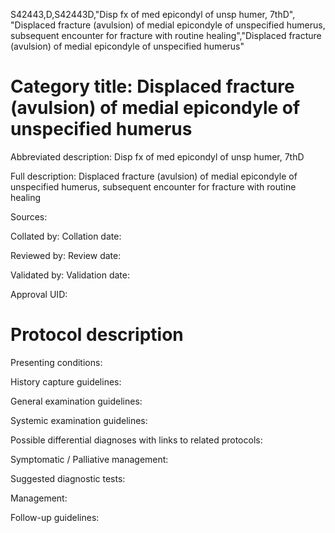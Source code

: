 S42443,D,S42443D,"Disp fx of med epicondyl of unsp humer, 7thD", "Displaced fracture (avulsion) of medial epicondyle of unspecified humerus, subsequent encounter for fracture with routine healing","Displaced fracture (avulsion) of medial epicondyle of unspecified humerus"
# Category title: Displaced fracture (avulsion) of medial epicondyle of unspecified humerus

Abbreviated description: Disp fx of med epicondyl of unsp humer, 7thD

Full description: Displaced fracture (avulsion) of medial epicondyle of unspecified humerus, subsequent encounter for fracture with routine healing

Sources:

Collated by:
Collation date:

Reviewed by:
Review date:

Validated by:
Validation date:

Approval UID:

# Protocol description

Presenting conditions:

History capture guidelines:

General examination guidelines:

Systemic examination guidelines:

Possible differential diagnoses with links to related protocols:

Symptomatic / Palliative management:

Suggested diagnostic tests:

Management:

Follow-up guidelines:
